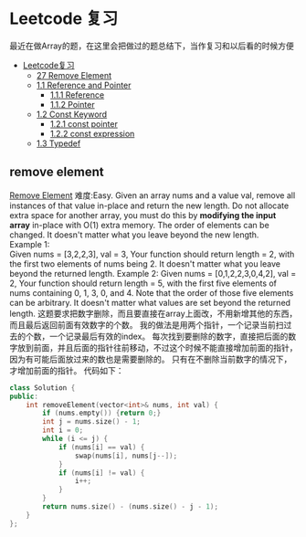 # Leetcode 复习
最近在做Array的题，在这里会把做过的题总结下，当作复习和以后看的时候方便

- [Leetcode复习](#Leetcode-复习)
	- [27 Remove Element](#remove-element)
	- [1.1 Reference and Pointer](#reference-and-pointer)
		- [1.1.1 Reference](#reference)
		- [1.1.2 Pointer](#Pointer)
	- [1.2 Const Keyword](#const-keyword)
		- [1.2.1 const pointer](#const-pointer-and-pointer-to-const)
		- [1.2.2 const expression](#const-expression)
	- [1.3 Typedef](#type-def)


## remove element
[Remove Element](https://leetcode.com/problems/remove-element/)
难度:Easy. 
Given an array nums and a value val, remove all instances of that value in-place and return the new length.
Do not allocate extra space for another array, you must do this by **modifying the input array** in-place with O(1) extra memory.
The order of elements can be changed. It doesn't matter what you leave beyond the new length.  
Example 1:  
Given nums = [3,2,2,3], val = 3, 
Your function should return length = 2, with the first two elements of nums being 2.
It doesn't matter what you leave beyond the returned length.
Example 2:
Given nums = [0,1,2,2,3,0,4,2], val = 2,
Your function should return length = 5, with the first five elements of nums containing 0, 1, 3, 0, and 4.
Note that the order of those five elements can be arbitrary.
It doesn't matter what values are set beyond the returned length.
这题要求把数字删除，而且要直接在array上面改，不用新增其他的东西，而且最后返回前面有效数字的个数。
我的做法是用两个指针，一个记录当前扫过去的个数，一个记录最后有效的index。
每次找到要删除的数字，直接把后面的数字放到前面，并且后面的指针往前移动，不过这个时候不能直接增加前面的指针，因为有可能后面放过来的数也是需要删除的。
只有在不删除当前数字的情况下，才增加前面的指针。
代码如下：
```C++
class Solution {
public:
    int removeElement(vector<int>& nums, int val) {
        if (nums.empty()) {return 0;}
        int j = nums.size() - 1;
        int i = 0;
        while (i <= j) {
            if (nums[i] == val) {
                swap(nums[i], nums[j--]);
            }
            if (nums[i] != val) {
                i++;
            }
        }
        return nums.size() - (nums.size() - j - 1);
    }
};
```